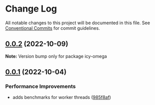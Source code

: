 # Change Log

All notable changes to this project will be documented in this file.
See [Conventional Commits](https://conventionalcommits.org) for commit guidelines.

## [0.0.2](https://github.com/avanzu/node-packages/compare/icy-omega@0.0.1...icy-omega@0.0.2) (2022-10-09)

**Note:** Version bump only for package icy-omega





## [0.0.1](https://github.com/avanzu/node-packages/compare/icy-omega@0.1.5...icy-omega@0.0.1) (2022-10-04)


### Performance Improvements

* adds benchmarks for worker threads ([985f8af](https://github.com/avanzu/node-packages/commit/985f8afb10f26d2b84cea6b973353fc39fff4d29))
